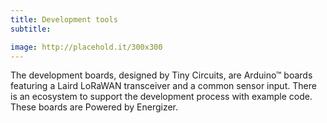 ```yaml
---
title: Development tools
subtitle:

image: http://placehold.it/300x300
---
```


The development boards, designed by Tiny Circuits, are Arduino™ boards featuring a Laird LoRaWAN transceiver and a common
sensor input. There is an ecosystem to support the development process with example code. These boards are Powered by Energizer.
